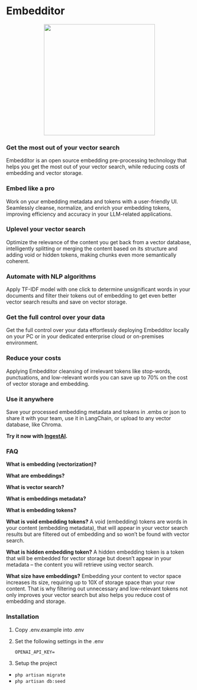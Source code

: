 # Embedditor

<p align="center">
  <img width="300" height="300" src="https://embedditor.ingestai.co/images/logo.jpg">
</p>



### Get the most out of your vector search

Embedditor is an open source embedding pre-processing technology that helps you get the most out of your vector search, while reducing costs of embedding and vector storage.

### Embed like a pro

Work on your embedding metadata and tokens with a user-friendly UI. Seamlessly cleanse, normalize, and enrich your embedding tokens, improving efficiency and accuracy in your LLM-related applications.

### Uplevel your vector search

Optimize the relevance of the content you get back from a vector database, intelligently splitting or merging the content based on its structure and adding void or hidden tokens, making chunks even more semantically coherent.

### Automate with NLP algorithms

Apply TF-IDF model with one click to determine unsignificant words in your documents and filter their tokens out of embedding to get even better vector search results and save on vector storage.

### Get the full control over your data

Get the full control over your data effortlessly deploying Embedditor locally on your PC or in your dedicated enterprise cloud or on-premises environment.

### Reduce your costs

Applying Embedditor cleansing of irrelevant tokens like stop-words, punctuations, and low-relevant words you can save up to 70% on the cost of vector storage and embedding.


### Use it anywhere

Save your processed embedding metadata and tokens in .embs or json to share it with your team, use it in LangChain, or upload to any vector database, like Chroma.

**Try it now with [IngestAI](https://ingestai.io/signup).**

### FAQ

**What is embedding (vectorization)?**

**What are embeddings?**

**What is vector search?**

**What is embeddings metadata?**

**What is embedding tokens?**

**What is void embedding tokens?**
A void (embedding) tokens are words in your content (embedding metadata), that will appear in your vector search results but are filtered out of embedding and so won’t be found with vector search.

**What is hidden embedding token?**
A hidden embedding token is a token that will be embedded for vector storage but doesn’t appear in your metadata – the content you will retrieve using vector search.

**What size have embeddings?**
Embedding your content to vector space increases its size, requiring up to 10X of storage space than your row content. That is why filtering out unnecessary and low-relevant tokens not only improves your vector search but also helps you reduce cost of embedding and storage.


### Installation

1. Copy .env.example into .env

2. Set the following settings in the .env


    `OPENAI_API_KEY=`


3. Setup the project

- `php artisan migrate`
- `php artisan db:seed`
